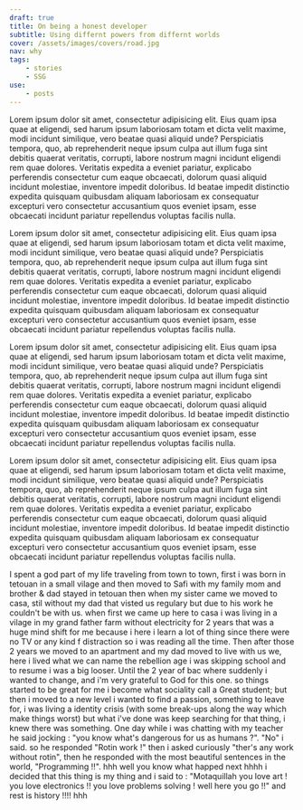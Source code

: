 ```yaml
---
draft: true
title: On being a honest developer
subtitle: Using differnt powers from differnt worlds
cover: /assets/images/covers/road.jpg
nav: why
tags:
    - stories
    - SSG
use:
    - posts
---
```

Lorem ipsum dolor sit amet, consectetur adipisicing elit. Eius quam ipsa quae at eligendi, sed harum ipsum laboriosam totam et dicta velit maxime, modi incidunt similique, vero beatae quasi aliquid unde? Perspiciatis tempora, quo, ab reprehenderit neque ipsum culpa aut illum fuga sint debitis quaerat veritatis, corrupti, labore nostrum magni incidunt eligendi rem quae dolores. Veritatis expedita a eveniet pariatur, explicabo perferendis consectetur cum eaque obcaecati, dolorum quasi aliquid incidunt molestiae, inventore impedit doloribus. Id beatae impedit distinctio expedita quisquam quibusdam aliquam laboriosam ex consequatur excepturi vero consectetur accusantium quos eveniet ipsam, esse obcaecati incidunt pariatur repellendus voluptas facilis nulla.

Lorem ipsum dolor sit amet, consectetur adipisicing elit. Eius quam ipsa quae at eligendi, sed harum ipsum laboriosam totam et dicta velit maxime, modi incidunt similique, vero beatae quasi aliquid unde? Perspiciatis tempora, quo, ab reprehenderit neque ipsum culpa aut illum fuga sint debitis quaerat veritatis, corrupti, labore nostrum magni incidunt eligendi rem quae dolores. Veritatis expedita a eveniet pariatur, explicabo perferendis consectetur cum eaque obcaecati, dolorum quasi aliquid incidunt molestiae, inventore impedit doloribus. Id beatae impedit distinctio expedita quisquam quibusdam aliquam laboriosam ex consequatur excepturi vero consectetur accusantium quos eveniet ipsam, esse obcaecati incidunt pariatur repellendus voluptas facilis nulla.

Lorem ipsum dolor sit amet, consectetur adipisicing elit. Eius quam ipsa quae at eligendi, sed harum ipsum laboriosam totam et dicta velit maxime, modi incidunt similique, vero beatae quasi aliquid unde? Perspiciatis tempora, quo, ab reprehenderit neque ipsum culpa aut illum fuga sint debitis quaerat veritatis, corrupti, labore nostrum magni incidunt eligendi rem quae dolores. Veritatis expedita a eveniet pariatur, explicabo perferendis consectetur cum eaque obcaecati, dolorum quasi aliquid incidunt molestiae, inventore impedit doloribus. Id beatae impedit distinctio expedita quisquam quibusdam aliquam laboriosam ex consequatur excepturi vero consectetur accusantium quos eveniet ipsam, esse obcaecati incidunt pariatur repellendus voluptas facilis nulla.

Lorem ipsum dolor sit amet, consectetur adipisicing elit. Eius quam ipsa quae at eligendi, sed harum ipsum laboriosam totam et dicta velit maxime, modi incidunt similique, vero beatae quasi aliquid unde? Perspiciatis tempora, quo, ab reprehenderit neque ipsum culpa aut illum fuga sint debitis quaerat veritatis, corrupti, labore nostrum magni incidunt eligendi rem quae dolores. Veritatis expedita a eveniet pariatur, explicabo perferendis consectetur cum eaque obcaecati, dolorum quasi aliquid incidunt molestiae, inventore impedit doloribus. Id beatae impedit distinctio expedita quisquam quibusdam aliquam laboriosam ex consequatur excepturi vero consectetur accusantium quos eveniet ipsam, esse obcaecati incidunt pariatur repellendus voluptas facilis nulla.



I spent a god part of my life traveling from town to town, first  i was born in tetouan in a small vilage and then moved to Safi with my family mom and brother & dad stayed in tetouan then when my sister came we moved to casa, stil without my dad that visted us regulary but due to his work he couldn't be with us. when first we came up here to casa i was living in a vilage in my grand father farm without electricity for 2 years that was a huge mind shift for me because i here i learn a lot of thing since there were no TV or any kind f distraction so i was reading all the time. Then after those 2 years we moved to an apartment and my dad moved to live with us we, here i lived what we can name the rebellion age i was skipping school and to resume i was a big looser. Until the 2 year of bac where suddenly i wanted to change, and i'm very grateful to God for this one. so things started to be great for me i become what sociality call a Great student; but then i moved to a new level i wanted to find a passion, something to leave for, i was living a identity crisis (with some break-ups along the way which make things worst) but what i've done was keep searching for that thing, i knew there was something. One day while i was chatting with my teacher he said jocking : "you know what's dangerous for us as humans ?". "No" i said. so he responded "Rotin work !" then i asked curiously "ther's any work without rotin", then he responded with the most beautiful sentences in the world, "Programming !!".
hhh well you know what happed next hhhh i decided that this thing is my thing and i said to : "Motaquillah you love art ! you love electronics !! you love problems solving ! well here you go !!" and rest is history !!!! hhh 